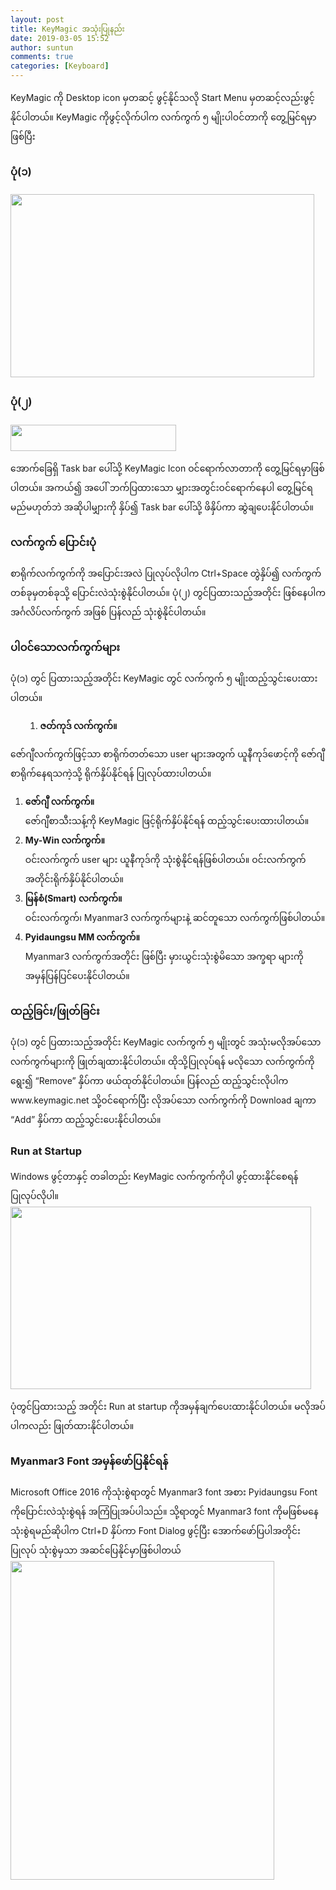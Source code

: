 ```yaml
---
layout: post
title: KeyMagic အသုံးပြုနည်း
date: 2019-03-05 15:52
author: suntun
comments: true
categories: [Keyboard]
---
```

KeyMagic ကို Desktop icon မှတဆင့် ဖွင့်နိုင်သလို Start Menu မှတဆင့်လည်းဖွင့်နိုင်ပါတယ်။ KeyMagic ကိုဖွင့်လိုက်ပါက လက်ကွက် ၅ မျိုးပါဝင်တာကို တွေ့မြင်ရမှာဖြစ်ပြီး
<h3 id="1">ပုံ(၁)</h3>
<img class="alignnone size-full wp-image-4777" src="http://localhost/wordpress/wp-content/uploads/2019/03/KeyMagic.png" alt="" width="486" height="293" />
<h3 id="2">ပုံ(၂)</h3>
<img class="alignnone size-full wp-image-4778" src="http://localhost/wordpress/wp-content/uploads/2019/03/taskbarKeyMagic.png" alt="" width="265" height="42" />

အောက်ခြေရှိ Task bar ပေါ်သို့ KeyMagic Icon ဝင်ရောက်လာတာကို တွေ့မြင်ရမှာဖြစ်ပါတယ်။ အကယ်၍ အပေါ် ဘက်ပြထားသော မျှားအတွင်းဝင်ရောက်နေပါ တွေ့မြင်ရမည်မဟုတ်ဘဲ အဆိုပါမျှားကို နှိပ်၍ Task bar ပေါ်သို့ ဖိနှိပ်ကာ ဆွဲချပေးနိုင်ပါတယ်။
<h3 id="3">လက်ကွက် ပြောင်းပုံ</h3>
စာရိုက်လက်ကွက်ကို အပြောင်းအလဲ ပြုလုပ်လိုပါက Ctrl+Space တွဲနှိပ်၍ လက်ကွက်တစ်ခုမှတစ်ခုသို့ ပြောင်းလဲသုံးစွဲနိုင်ပါတယ်။ ပုံ(၂) တွင်ပြထားသည့်အတိုင်း ဖြစ်နေပါက အင်္ဂလိပ်လက်ကွက် အဖြစ် ပြန်လည် သုံးစွဲနိုင်ပါတယ်။
<h3 id="5">ပါဝင်သောလက်ကွက်များ</h3>
ပုံ(၁) တွင် ပြထားသည့်အတိုင်း KeyMagic တွင် လက်ကွက် ၅ မျိုးထည့်သွင်းပေးထားပါတယ်။
<ol>
 	<li style="list-style-type: none;">
<ol>
 	<li><strong>ဇတ်ကုဒ် လက်ကွက်။</strong></li>
</ol>
</li>
</ol>
<div>ဇော်ဂျီလက်ကွက်ဖြင့်သာ စာရိုက်တတ်သော user များအတွက် ယူနီကုဒ်ဖောင့်ကို ဇော်ဂျီစာရိုက်နေရသကဲ့သို့ ရိုက်နှိပ်နိုင်ရန် ပြုလုပ်ထားပါတယ်။</div>
<ol>
 	<li><strong>ဇော်ဂျီ လက်ကွက်။</strong>
<div>ဇော်ဂျီစာသီးသန့်ကို KeyMagic ဖြင့်ရိုက်နှိပ်နိုင်ရန် ထည့်သွင်းပေးထားပါတယ်။</div></li>
 	<li><strong>My-Win လက်ကွက်။</strong>
<div>ဝင်းလက်ကွက် user များ ယူနီကုဒ်ကို သုံးစွဲနိုင်ရန်ဖြစ်ပါတယ်။ ဝင်းလက်ကွက် အတိုင်းရိုက်နှိပ်နိုင်ပါတယ်။</div></li>
 	<li><strong>မြန်စံ(Smart) လက်ကွက်။</strong>
<div>ဝင်းလက်ကွက်၊ Myanmar3 လက်ကွက်များနဲ့ ဆင်တူသော လက်ကွက်ဖြစ်ပါတယ်။</div></li>
 	<li><strong>Pyidaungsu MM လက်ကွက်။</strong>
<div>Myanmar3 လက်ကွက်အတိုင်း ဖြစ်ပြီး မှားယွင်းသုံးစွဲမိသော အက္ခရာ များကို အမှန်ပြန်ပြင်ပေးနိုင်ပါတယ်။</div></li>
</ol>
<h3 id="6">ထည့်ခြင်း/ဖြုတ်ခြင်း</h3>
ပုံ(၁) တွင် ပြထားသည့်အတိုင်း KeyMagic လက်ကွက် ၅ မျိုးတွင် အသုံးမလိုအပ်သော လက်ကွက်များကို ဖြုတ်ချထားနိုင်ပါတယ်။ ထိုသို့ပြုလုပ်ရန် မလိုသော လက်ကွက်ကို ရွေး၍ “Remove” နှိပ်ကာ ဖယ်ထုတ်နိုင်ပါတယ်။ ပြန်လည် ထည့်သွင်းလိုပါက www.keymagic.net သို့ဝင်ရောက်ပြီး လိုအပ်သော လက်ကွက်ကို Download ချကာ “Add” နှိပ်ကာ ထည့်သွင်းပေးနိုင်ပါတယ်။
<h3 id="3">Run at Startup</h3>
Windows ဖွင့်တာနှင့် တခါတည်း KeyMagic လက်ကွက်ကိုပါ ဖွင့်ထားနိုင်စေရန် ပြုလုပ်လိုပါ။

<img class="alignnone size-full wp-image-4779" src="http://localhost/wordpress/wp-content/uploads/2019/03/startupKeyMagic.png" alt="" width="481" height="292" />

ပုံတွင်ပြထားသည့် အတိုင်း Run at startup ကိုအမှန်ချက်ပေးထားနိုင်ပါတယ်။ မလိုအပ်ပါကလည်း ဖြုတ်ထားနိုင်ပါတယ်။
<h3 id="7">Myanmar3 Font အမှန်ဖော်ပြနိုင်ရန်</h3>
Microsoft Office 2016 ကိုသုံးစွဲရာတွင် Myanmar3 font အစား Pyidaungsu Font ကိုပြောင်းလဲသုံးစွဲရန် အကြံပြုအပ်ပါသည်။ သို့ရာတွင် Myanmar3 font ကိုမဖြစ်မနေ သုံးစွဲရမည်ဆိုပါက Ctrl+D နှိပ်ကာ Font Dialog ဖွင့်ပြီး အောက်ဖော်ပြပါအတိုင်း ပြုလုပ် သုံးစွဲမှသာ အဆင်ပြေနိုင်မှာဖြစ်ပါတယ်

<img class="alignnone size-full wp-image-4780" src="http://localhost/wordpress/wp-content/uploads/2019/03/mm3issue.png" alt="" width="422" height="510" />

